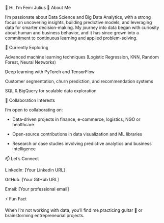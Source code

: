 👋 Hi, I’m Femi Julius
👀 About Me

I’m passionate about Data Science and Big Data Analytics, with a strong focus on uncovering insights, building predictive models, and leveraging data for smarter decision-making. My journey into data began with curiosity about human and business behavior, and it has since grown into a commitment to continuous learning and applied problem-solving.

🌱 Currently Exploring

Advanced machine learning techniques (Logistic Regression, KNN, Random Forest, Neural Networks)

Deep learning with PyTorch and TensorFlow

Customer segmentation, churn prediction, and recommendation systems

SQL & BigQuery for scalable data exploration

🤝 Collaboration Interests

I’m open to collaborating on:

- Data-driven projects in finance, e-commerce, logistics, NGO or healthcare

- Open-source contributions in data visualization and ML libraries

- Research or case studies involving predictive analytics and business intelligence

📫 Let’s Connect

LinkedIn: [Your LinkedIn URL]

GitHub: [Your GitHub URL]

Email: [Your professional email]

⚡ Fun Fact

When I’m not working with data, you’ll find me practicing guitar 🎸 or brainstorming entrepreneurial projects.

<!---
Kartdeman/Kartdeman is a ✨ special ✨ repository because its `README.md` (this file) appears on your GitHub profile.
You can click the Preview link to take a look at your changes.
--->
